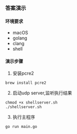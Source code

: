 ### 答案演示
#### 环境要求
+ macOS
+ golang
+ clang
+ shell
#### 演示步骤
1. 安装pcre2
```shell
brew install pcre2
```
2. 启动udp server,监听执行结果
```shell
chmod +x shellserver.sh
./shellserver.sh
```
3. 执行主程序
```shell
go run main.go
```
